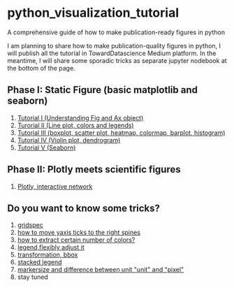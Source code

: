 # python_visualization_tutorial
A comprehensive guide of how to make publication-ready figures in python

I am planning to share how to make publication-quality figures in python, I will publish all the tutorial in TowardDatascience Medium platform. In the meantime, I will share some sporadic tricks as separate jupyter nodebook at the bottom of the page.

## Phase I: Static Figure (basic matplotlib and seaborn)
1. [Tutorial I (Understanding Fig and Ax object)](https://towardsdatascience.com/making-publication-quality-figures-in-python-part-i-fig-and-axes-d86c3903ad9b)
2. [Turorial II (Line plot, colors and legends)](https://frankligy.medium.com/making-publication-quality-figures-in-python-part-ii-line-plot-legends-colors-4430a5891706)
3. [Tutorial III (boxplot, scatter plot, heatmap, colormap, barplot, histogram)](https://frankligy.medium.com/making-publication-quality-figures-in-python-part-iii-box-plot-bar-plot-scatter-plot-407fa457449)
4. [Tutorial IV (Violin plot, dendrogram)](https://towardsdatascience.com/making-publication-quality-figures-in-python-part-iv-violin-plot-and-dendrogram-ed0bb8b23ddd)
5. [Tutorial V (Seaborn)](https://frankligy.medium.com/all-you-need-to-know-about-seaborn-6678a02f31ff)

## Phase II: Plotly meets scientific figures
1. [Plotly, interactive network](https://frankligy.medium.com/plotly-meets-scientific-visualization-8c2074f032cb)


## Do you want to know some tricks?
1. [gridspec](https://github.com/frankligy/python_visualization_tutorial/blob/main/examples/gridspec.ipynb)
2. [how to move yaxis ticks to the right spines](https://github.com/frankligy/python_visualization_tutorial/blob/main/examples/yaxis_tick_on_right.ipynb)
3. [how to extract certain number of colors?](https://github.com/frankligy/python_visualization_tutorial/blob/main/examples/cmap.ipynb)
4. [legend,flexibly adjust it](https://github.com/frankligy/python_visualization_tutorial/blob/main/examples/legend.ipynb)
5. [transformation, bbox](https://github.com/frankligy/python_visualization_tutorial/blob/main/examples/extend_ax.ipynb)
6. [stacked legend](https://github.com/frankligy/python_visualization_tutorial/blob/main/examples/stacked_legends.ipynb)
7. [markersize and difference between unit "unit" and "pixel"](https://github.com/frankligy/python_visualization_tutorial/blob/main/examples/markersize.ipynb) 
8. stay tuned
